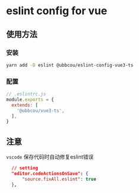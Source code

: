 # eslint config for vue

## 使用方法

### 安装

```bash
yarn add -D eslint @ubbcou/eslint-config-vue3-ts
```

### 配置

```js
// .eslintrc.js
module.exports = {
  extends: [
    '@ubbcou/vue3-ts',
  ],
}
```

## 注意

`vscode` 保存代码时自动修复eslint错误

```json
  // setting
  "editor.codeActionsOnSave": {
      "source.fixAll.eslint": true
  },
```
